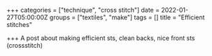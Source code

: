 +++
categories = ["technique", "cross stitch"]
date = 2022-01-27T05:00:00Z
groups = ["textiles", "make"]
tags = []
title = "Efficient stitches"

+++
A post about making efficient sts, clean backs, nice front sts (crossstitch)